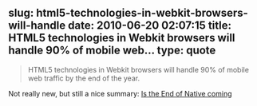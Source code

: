 slug: html5-technologies-in-webkit-browsers-will-handle
date: 2010-06-20 02:07:15
title: HTML5 technologies in Webkit browsers will handle 90% of mobile web...
type: quote
---

> HTML5 technologies in Webkit browsers will handle 90% of mobile web traffic by the end of the year.

Not really new, but still a nice summary: [Is the End of Native coming](http://www.endofnative.com/)

